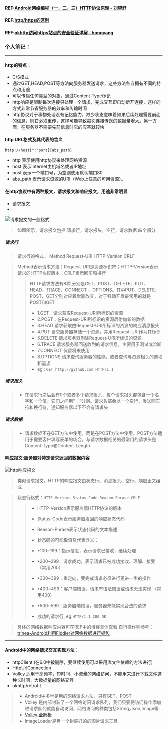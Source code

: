 #### REF:[Android网络编程（一，二，三）HTTP协议原理 - 刘望舒](http://blog.csdn.net/itachi85/article/details/50982995)
#### REF:[http/https的区别](http://www.cnblogs.com/wxlzhizu/archive/2009/12/09/1620005.html)
#### REF:[okhttp访问https站点的安全验证详解 - hongyang](http://blog.csdn.net/lmj623565791/article/details/48129405)

### 个人笔记：
-------------------------------------
#### http的特点：
* C/S模式
* 通过GET,HEAD,POST等方法向服务器发送请求，这些方法各自拥有不同的特点和用途
* 可以传输任何类型的对象，通过Content-Type标记
* http响应是限制每次连接只处理一个请求，完成交互即自动断开连接，这样的方式非常节省服务器的效率和传输时间
* http协议对于事物处理没有记忆能力，缺少状态意味着如果后续处理需要前面的信息，则它必须重传，这样可能导致每次连接传送的数据量增大。另一方面，在服务器不需要先前信息时它的应答就较快

#### http URL格式及其代表的含义
`http://host[":"port][abs_path]`  
* http 表示使用http协议来处理网络资源
* host 表示Internet主机域名或者IP地址
* post 表示一个端口号，为空则使用默认端口80
* abs_path 表示请求资源的URI（Web上任意的可用资源）。 

#### 在http协议中有两种报文，请求报文和响应报文，用途非常明显
* 请求报文
* 
![请求报文的一般格式](http://img.blog.csdn.net/20160326141150626)

> 如图所示，请求报文包括 请求行，请求报头，空行，请求数据 四个部分


##### 请求行
> 请求行的格式： Method Request-URI HTTP-Version CRLF

> Method表示请求方法；Request-URI是资源标识符；HTTP-Version表示请求的HTTP协议版本；CRLF表示回车和换行
> > HTTP请求方法有8种,分别是GET、POST、DELETE、PUT、HEAD、TRACE、CONNECT 、OPTIONS。其中PUT、DELETE、POST、GET分别对应着增删改查，对于移动开发最常用的就是POST和GET
> > * 1.GET：请求获取Request-URI所标识的资源
> > * 2.POST：在Request-URI所标识的资源后附加新的数据
> > * 3.HEAD 请求获取由Request-URI所标识的资源的响应消息报头
> > * 4.PUT 请求服务器存储一个资源，并用Request-URI作为其标识
> > * 5.DELETE 请求服务器删除Request-URI所标识的资源
> > * 6.TRACE 请求服务器回送收到的请求信息，主要用于测试或诊断
> > * 7.CONNECT 保留将来使用
> > * 8.OPTIONS 请求查询服务器的性能，或者查询与资源相关的选项和需求
> > * eg :  `GET http://github.com HTTP/1.1`  

##### 请求报头
> * 在请求行之后会有0个或者多个请求报头，每个请求报头都包含一个名字和一个值，它们之间用“：”分割。请求头部会以一个空行，发送回车符和换行符，通知服务器以下不会有请求头

##### 请求数据
> * 请求数据不在GET方法中使用，而是在POST方法中使用。POST方法适用于需要客户填写表单的场合，与请求数据相关的最常用的请求头是Content-Type和Content-Length

#### 响应报文:服务器对特定请求返回的数据内容
![http响应报文](http://img.blog.csdn.net/20160327135121539)

> 类似请求报文，HTTP的响应报文由状态行、消息报头、空行、响应正文组成

> 状态行格式：`HTTP-Version Status-Code Reason-Phrase CRLF`  
> > * HTTP-Version表示服务器HTTP协议的版本
> > * Status-Code表示服务器发回的响应状态代码
> > * Reason-Phrase表示状态代码的文本描述
> > 
> > * 状态码的可能取值及代表含义：
> > * •100~199：指示信息，表示请求已接收，继续处理
> > * •200~299：请求成功，表示请求已被成功接收、理解、接受  （常用200）
> > * •300~399：重定向，要完成请求必须进行更进一步的操作   
> > * •400~499：客户端错误，请求有语法错误或请求无法实现    （常用400）
> > * •500~599：服务器端错误，服务器未能实现合法的请求       
> > * 成功的请求行, eg:`HTTP/1.1 200 OK`  

> 具体的网络数据响应内容可在REF中的博客具体查看
> 自行操作则参考：[trinea-Android利用Fiddler对网络数据进行抓包](http://www.trinea.cn/android/android-network-sniffer/)

---------------------------------
#### Android中的网络请求交互实现方法：
* httpClient   (在6.0中被删除，要继续使用可以采用库文件依赖的方法进行)
* HttpUrlConnection    
* Volley  适用于高频率，短时间，小流量的网络访问，不能用来进行下载文件这种长时间，大数据量的网络交互  
* okhttp/retrofit  
> * Android中多半是用的网络请求方法，只有GET，POST
> * Volley 是内部封装了一个网络访问请求队列，我们只要将访问操作添加进请求队列就能自动访问，网络访问的种类包括String,Json,Image等
> * [Volley 全解析](http://blog.csdn.net/itachi85/article/details/51043704)
> * ImageLoader是另一个封装好的的图片请求工具




